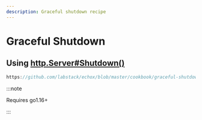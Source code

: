 ```yaml
---
description: Graceful shutdown recipe
---
```


# Graceful Shutdown

## Using [http.Server#Shutdown()](https://golang.org/pkg/net/http/#Server.Shutdown)

```go reference
https://github.com/labstack/echox/blob/master/cookbook/graceful-shutdown/server.go
```

:::note

Requires go1.16+

:::
